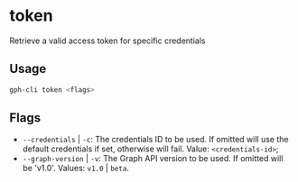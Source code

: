 # token

Retrieve a valid access token for specific credentials

## Usage

```bash
gph-cli token <flags>
```

## Flags

* `--credentials` | `-c`: The credentials ID to be used. If omitted will use the default credentials if set, otherwise will fail. Value: `<credentials-id>`;
* `--graph-version` | `-v`: The Graph API version to be used. If omitted will be 'v1.0'. Values: `v1.0` | `beta`.

